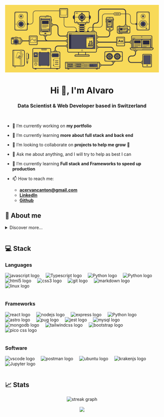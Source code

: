 <p><img src="https://raw.githubusercontent.com/JackGraymer/JackGraymer/main/src/img/javascript.gif" alt="Javascript Banner"></p>
<h1 align="center">Hi 👋, I'm Alvaro</h1>
<h3 align="center">Data Scientist & Web Developer based in Switzerland</h3>

<br>

<ul>
<li><p>🔭 I’m currently working on <strong>my portfolio</strong></p>
</li>
<li><p>🌱 I’m currently learning <strong>more about full stack and back end</strong></p>
</li>
<li><p>👯 I’m looking to collaborate on <strong>projects to help me grow</strong> 🌱</p>
</li>
<li><p>💬 Ask me about anything, and I will try to help as best I can</p>
</li>
<li><p>🌱 I’m currently learning <strong>Full stack and Frameworks to speed up production</strong></p>
</li>
<li><p>📫 How to reach me:</p>
<ul>
<li><strong><a href="mailto:&#97;&#99;&#x65;&#114;&#118;&#97;&#110;&#x63;&#x61;&#110;&#116;&#x6f;&#x6e;&#x40;&#x67;&#x6d;&#x61;&#x69;&#x6c;&#x2e;&#x63;&#111;&#x6d;">&#97;&#99;&#x65;&#114;&#118;&#97;&#110;&#x63;&#x61;&#110;&#116;&#x6f;&#x6e;&#x40;&#x67;&#x6d;&#x61;&#x69;&#x6c;&#x2e;&#x63;&#111;&#x6d;</a></strong></li>
<li><strong><a href="https://www.linkedin.com/in/alvaro-cervan-canton-1085551b3/">LinkedIn</a></strong></li>
<li><strong><a href="https://github.com/JackGraymer">Github</a></strong></li>
</ul>
</li>
</ul>
<h2 id="🧔-about-me">🧔 About me</h2>
<details>
<summary>Discover more... </summary>

<h3 id="🔥-motivation">🔥 Motivation</h3>
<p>Computers always attracted my attention, all the information and endless content, programs and games to discover were amazing.
After a while, it became a common thing to think about (without any technical knowledge) how I would have done it: this game is missing this, this webpage misses that feature, etc.</p>
<p>So it was more and more exciting to have the skills to one day be able to make those changes or create something from scratch.</p>
<blockquote>
<p>The programmers of tomorrow are the <em>wizards of the future</em>.</p>
</blockquote>
<blockquote>
<p>It is the closest thing we have to <strong>super powers</strong>.</p>
</blockquote>
<br>

<h3 id="🖥️-the-web-developer-way">🖥️ The Web Developer Way</h3>
<p>As a kid I always loved videogames and computers, but also outdoors and sports.
I finally decided to go for a Sport Science degree and a Masters in Education and Teaching.</p>
<p>Had my time and experience as a teacher, and it was wonderful, a bit stressful but other than that pretty enjoyable and rewarding.</p>
<p>After deciding to move abroad to 🇨🇭 <strong>Switzerland</strong>, I started a journey to teach myself <strong>Full Stack Web Development</strong>, and found an amazing open source curriculum: <a href="https://www.theodinproject.com/dashboard">The Odin Project</a></p>
<p>That was early 2022, and after a bit more than a year of studying, reading, watching and following tutorials and doing some projects, I have finally finished the curriculum and ready to move on to the industry.</p>
<br>

<h3 id="🛠️-jack-of-all-trades">🛠️ Jack of All Trades</h3>
<p>As mentioned before, I got a Bachelor&#39;s and Master&#39;s degree and self education in Web Development.
But even before that, I have been so many things...
My entire adult life has beeen full of part-time and summer touching <strong>a lot of areas</strong>, here are some of those:</p>
<ul>
<li>Open Source contributor</li>
<li>Physical Education Teacher</li>
<li>Software translator</li>
<li>Construction worker</li>
<li>Swimming instructor</li>
<li>Bike mechanic</li>
<li>Kitchen help</li>
</ul>
<p>And then some more. It was a incredible and bumpy ride, but now it&#39;s time to settle down in something more creative and specific.
And none of those have been wasted time, in every one I have learnt valuable lessons and skills that brought me to be who I am today</p>
</details>
<br>

<h2 id="💻-stack">💻 Stack</h2>
<h3 id="languages">Languages</h3>
<div align="left">
  <img src="https://cdn.jsdelivr.net/gh/devicons/devicon/icons/javascript/javascript-original.svg" height="50" alt="javascript logo"  />
  <img width="12" />
  <img src="https://cdn.jsdelivr.net/gh/devicons/devicon/icons/typescript/typescript-original.svg" height="50" alt="Typescript logo"  />
  <img width="12" />
  <img src="https://cdn.jsdelivr.net/gh/devicons/devicon/icons/python/python-original.svg" height="50" alt="Python logo"  />
  <img width="12" />
  <img src="https://cdn.jsdelivr.net/gh/devicons/devicon/icons/r/r-original.svg" height="50" alt="Python logo"  />
  <img width="12" />
  <img src="https://cdn.jsdelivr.net/gh/devicons/devicon/icons/html5/html5-original.svg" height="50" alt="html5 logo"  />
  <img width="12" />
  <img src="https://cdn.jsdelivr.net/gh/devicons/devicon/icons/css3/css3-original.svg" height="50" alt="css3 logo"  />
  <img width="12" />
  <img src="https://cdn.simpleicons.org/git/F05032" height="50" alt="git logo"  />
  <img width="12" />
  <img src="https://skillicons.dev/icons?i=md" height="50" alt="markdown logo"  />
  <img width="12" />
  <img src="https://cdn.jsdelivr.net/gh/devicons/devicon/icons/linux/linux-original.svg" height="50" alt="linux logo"  />
</div>

<br>

<h3 id="frameworks">Frameworks</h3>
<div align="left">
  <img src="https://cdn.jsdelivr.net/gh/devicons/devicon/icons/react/react-original.svg" height="50" alt="react logo"  />
  <img width="12" />
  <img src="https://cdn.jsdelivr.net/gh/devicons/devicon/icons/nodejs/nodejs-original.svg" height="50" alt="nodejs logo"  />
  <img width="12" />
  <img src="https://skillicons.dev/icons?i=express" height="50" alt="express logo"  />
  <img width="12" />
  <!--<img src="https://cdn.jsdelivr.net/gh/devicons/devicon/icons/django/django-plain.svg" height="50" alt="Python logo"  />
  <img width="12" />-->
  <img src="https://cdn.icon-icons.com/icons2/2107/PNG/512/file_type_django_icon_130645.png" height="50" alt="Python logo"  />
  <img width="12" />
  <img src="https://cdn.simpleicons.org/astro/FF5D01" height="50" alt="astro logo"  />
  <img width="12" />
  <img src="https://skillicons.dev/icons?i=pug" height="50" alt="pug logo"  />
  <img width="12" />
  <img src="https://cdn.jsdelivr.net/gh/devicons/devicon/icons/jest/jest-plain.svg" height="50" alt="jest logo"  />
  <img width="12" />
  <img src="https://cdn.jsdelivr.net/gh/devicons/devicon/icons/mysql/mysql-original.svg" height="50" alt="mysql logo"  />
  <img width="12" />
  <img src="https://cdn.simpleicons.org/mongodb/47A248" height="50" alt="mongodb logo"  />
  <img width="12" />
  <img src="https://cdn.simpleicons.org/tailwindcss/06B6D4" height="50" alt="tailwindcss logo"  />
  <img width="12" />
  <img src="https://cdn.simpleicons.org/bootstrap/7952B3" height="50" alt="bootstrap logo"  />
  <img width="12" />
  <img src="https://www.vectorlogo.zone/logos/picocss/picocss-icon.svg" height="50" alt="pico css logo"  />
</div>

<br>

<h3 id="software">Software</h3>
<div align="left">
  <img src="https://cdn.jsdelivr.net/gh/devicons/devicon/icons/vscode/vscode-original.svg" height="50" alt="vscode logo"  />
  <img width="12" />
  <img src="https://cdn.simpleicons.org/postman/FF6C37" height="50" alt="postman logo"  />
  <img width="12" />
  <img src="https://cdn.simpleicons.org/ubuntu/E95420" height="50" alt="ubuntu logo"  />
  <img width="12" />
  <img src="https://cdn.simpleicons.org/gitkraken/179287" height="50" alt="krakenjs logo"  />
  <img width="12" />
  <img src="https://cdn.jsdelivr.net/gh/devicons/devicon@latest/icons/jupyter/jupyter-original-wordmark.svg" height="50" alt="Jupyter logo" />
</div>

<br>

<h2 id="📈-stats">📈 Stats</h2>
<div align=center>
<img src="https://streak-stats.demolab.com?user=jackgraymer&locale=en&mode=daily&theme=dark&hide_border=false&border_radius=5&order=3" height="250" alt="streak graph"  />

<br>
 
<br>

<img height="250" src="https://github-readme-stats-jackgraymer.vercel.app/api/top-langs/?username=jackgraymer&layout=compact&custom_title=Most%20used%20languages&langs_count=10&include_all_commits=true&hide_progress=false&hide_border=false&theme=dark&hide=">

</div>

<!--
 https://profile-readme-generator.com/

  https://rahuldkjain.github.io/gh-profile-readme-generator/
-->
